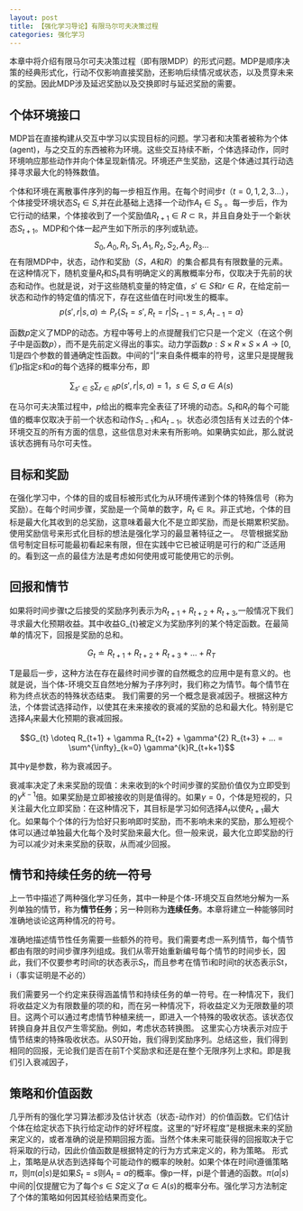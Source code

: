 ```yaml
---
layout: post
title: 【强化学习导论】有限马尔可夫决策过程
categories: 强化学习
---
```

本章中将介绍有限马尔可夫决策过程（即有限MDP）的形式问题。MDP是顺序决策的经典形式化，行动不仅影响直接奖励，还影响后续情况或状态，以及贯穿未来的奖励。因此MDP涉及延迟奖励以及交换即时与延迟奖励的需要。

## 个体环境接口
MDP旨在直接构建从交互中学习以实现目标的问题。学习者和决策者被称为个体(agent)，与之交互的东西被称为环境。这些交互持续不断，个体选择动作，同时环境响应那些动作并向个体呈现新情况。环境还产生奖励，这是个体通过其行动选择寻求最大化的特殊数值。

个体和环境在离散事件序列的每一步相互作用。在每个时间步$t$（$t = 0, 1, 2, 3...$），个体接受环境状态$S_{t}\in S$,并在此基础上选择一个动作$A_{t} \in S_{s}$ 。每一步后，作为它行动的结果，个体接收到了一个奖励值$R_{t+1} \in R \subset \mathbb{R}$，并且自身处于一个新状态$S_{t+1}$。MDP和个体一起产生如下所示的序列或轨迹。
$$S_{0}, A_{0}, R_{1}, S_{1}, A_{1}, R_{2}, S_{2}, A_{2}, R_{3}...$$
在有限MDP中，状态，动作和奖励（$S$，$A$和$R$）的集合都具有有限数量的元素。在这种情况下，随机变量$R_{t}$和$S_{t}$具有明确定义的离散概率分布，仅取决于先前的状态和动作。也就是说，对于这些随机变量的特定值，$s' \in S$和$r \in R$，在给定前一状态和动作的特定值的情况下，存在这些值在时间t发生的概率。
$$p(s',r|s, a) \doteq P_{r}\{S_{t}=s', R_{t}=r|S_{t-1}=s, A_{t-1}=a\}$$

函数$p$定义了MDP的动态。方程中等号上的点提醒我们它只是一个定义（在这个例子中是函数$p$），而不是先前定义得出的事实。动力学函数$p: S \times R \times S \times A\to[0, 1]$是四个参数的普通确定性函数。中间的“|”来自条件概率的符号，这里只是提醒我们$p$指定$s$和$a$的每个选择的概率分布，即

$$\sum_{s'\in S} \sum_{r\in R} p(s',r|s,a)=1，s\in S,a\in A(s)$$

在马尔可夫决策过程中，$p$给出的概率完全表征了环境的动态。$S_{t}$和$R_{t}$的每个可能值的概率仅取决于前一个状态和动作$S_{t-1}$和$A_{t-1}$。状态必须包括有关过去的个体-环境交互的所有方面的信息，这些信息对未来有所影响。如果确实如此，那么就说该状态拥有马尔可夫性。



## 目标和奖励
在强化学习中，个体的目的或目标被形式化为从环境传递到个体的特殊信号（称为奖励）。在每个时间步骤，奖励是一个简单的数字，$R_{t} \in \mathbb{R}$。非正式地，个体的目标是最大化其收到的总奖励，这意味着最大化不是立即奖励，而是长期累积奖励。使用奖励信号来形式化目标的想法是强化学习的最显著特征之一。
尽管根据奖励信号制定目标可能最初看起来有限，但在实践中它已被证明是可行的和广泛适用的。看到这一点的最佳方法是考虑如何使用或可能使用它的示例。

## 回报和情节
如果将时间步骤t之后接受的奖励序列表示为$R_{t+1} + R_{t+2} + R_{t+3}$,一般情况下我们寻求最大化预期收益。其中收益G_{t}被定义为奖励序列的某个特定函数。在最简单的情况下，回报是奖励的总和。

$$G_{t} \doteq R_{t+1} + R_{t+2} + R_{t+3} + ... + R_{T}$$

T是最后一步，这种方法在存在最终时间步骤的自然概念的应用中是有意义的。也就是说，当个体-环境交互自然地分解为子序列时，我们称之为情节。每个情节在称为终点状态的特殊状态结束。
我们需要的另一个概念是衰减因子。根据这种方法，个体尝试选择动作，以使其在未来接收的衰减的奖励的总和最大化。特别是它选择$A_{t}$来最大化预期的衰减回报。

$$G_{t} \doteq R_{t+1} + \gamma R_{t+2} + \gamma^{2} R_{t+3} + ... = \sum^{\infty}_{k=0} \gamma^{k}R_{t+k+1}$$

其中$\gamma$是参数，称为衰减因子。

衰减率决定了未来奖励的现值：未来收到的k个时间步骤的奖励价值仅为立即受到的$\gamma^{k-1}$倍。如果奖励是立即被接收的则是值得的。如果$\gamma=0$，个体是短视的，只关注最大化立即奖励：在这种情况下，其目标是学习如何选择$A_{t}$以使$R_{t+1}$最大化。如果每个个体的行为恰好只影响即时奖励，而不影响未来的奖励，那么短视个体可以通过单独最大化每个及时奖励来最大化。但一般来说，最大化立即奖励的行为可以减少对未来奖励的获取，从而减少回报。

## 情节和持续任务的统一符号
上一节中描述了两种强化学习任务，其中一种是个体-环境交互自然地分解为一系列单独的情节，称为**情节任务**；另一种则称为**连续任务**。本章将建立一种能够同时准确地谈论这两种情况的符号。

准确地描述情节性任务需要一些额外的符号。我们需要考虑一系列情节，每个情节都由有限的时间步骤序列组成。我们从零开始重新编号每个情节的时间步长，因此，我们不仅要参考时间t的状态表示$S_{t}$，而且参考在情节i和时间t的状态表示St，i（事实证明是不必的）

我们需要另一个约定来获得涵盖情节和持续任务的单一符号。在一种情况下，我们将收益定义为有限数量的项的和，而在另一种情况下，将收益定义为无限数量的项目。这两个可以通过考虑情节种植来统一，即进入一个特殊的吸收状态。该状态仅转换自身并且仅产生零奖励。例如，考虑状态转换图。
这里实心方块表示对应于情节结束的特殊吸收状态。从S0开始，我们得到奖励序列。总结这些，我们得到相同的回报，无论我们是否在前T个奖励求和还是在整个无限序列上求和。即是我们引入衰减因子，


## 策略和价值函数
几乎所有的强化学习算法都涉及估计状态（状态-动作对）的价值函数。它们估计个体在给定状态下执行给定动作的好坏程度。这里的“好坏程度”是根据未来的奖励来定义的，或者准确的说是预期回报方面。当然个体未来可能获得的回报取决于它将采取的行动，因此价值函数是根据特定的行为方式来定义的，称为策略。
形式上，策略是从状态到选择每个可能动作的概率的映射。如果个体在时间t遵循策略$\pi$，则$\pi(a|s)$是如果$S_{t}=s$则$A_{t}=a$的概率。像p一样，pi是个普通的函数。$\pi(a|s)$中间的|仅提醒它为了每个$s\in S$定义了$\alpha \in A(s)$的概率分布。强化学习方法制定了个体的策略如何因其经验结果而变化。


















